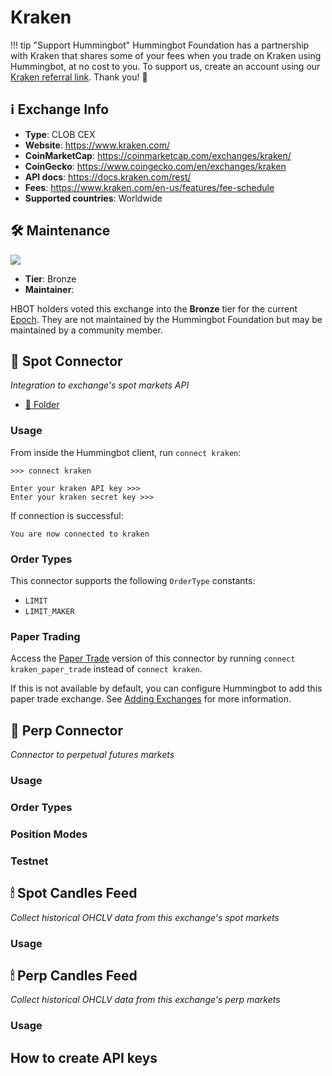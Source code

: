 # Kraken

!!! tip "Support Hummingbot"
    Hummingbot Foundation has a partnership with Kraken that shares some of your fees when you trade on Kraken using Hummingbot, at no cost to you. To support us, create an account using our [Kraken referral link](https://r.kraken.com/c/1310646/687155/10583). Thank you! 🙏

## ℹ️ Exchange Info

- **Type**: CLOB CEX
- **Website**: https://www.kraken.com/
- **CoinMarketCap**: https://coinmarketcap.com/exchanges/kraken/
- **CoinGecko**: https://www.coingecko.com/en/exchanges/kraken
- **API docs**: <https://docs.kraken.com/rest/>
- **Fees**: <https://www.kraken.com/en-us/features/fee-schedule>
- **Supported countries**: Worldwide

## 🛠 Maintenance

![](https://img.shields.io/static/v1?label=Hummingbot&message=BRONZE&color=green)

- **Tier**: Bronze
- **Maintainer**: 

HBOT holders voted this exchange into the **Bronze** tier for the current [Epoch](/governance/epochs). They are not maintained by the Hummingbot Foundation but may be maintained by a community member.


## 🔀 Spot Connector
*Integration to exchange's spot markets API*

- [📁 Folder](https://github.com/hummingbot/hummingbot/tree/master/hummingbot/connector/exchange/kraken)

### Usage

From inside the Hummingbot client, run `connect kraken`:

```
>>> connect kraken

Enter your kraken API key >>>
Enter your kraken secret key >>>
```

If connection is successful:

```
You are now connected to kraken
```


### Order Types

This connector supports the following `OrderType` constants:

- `LIMIT`
- `LIMIT_MAKER`

### Paper Trading

Access the [Paper Trade](/global-configs/paper-trade/) version of this connector by running `connect kraken_paper_trade` instead of `connect kraken`.

If this is not available by default, you can configure Hummingbot to add this paper trade exchange. See [Adding Exchanges](/global-configs/paper-trade/#adding-exchanges) for more information.

## 🔀 Perp Connector
*Connector to perpetual futures markets*



### Usage


### Order Types


### Position Modes



### Testnet



## 🕯 Spot Candles Feed
*Collect historical OHCLV data from this exchange's spot markets*



### Usage





## 🕯 Perp Candles Feed
*Collect historical OHCLV data from this exchange's perp markets*


### Usage



## How to create API keys
